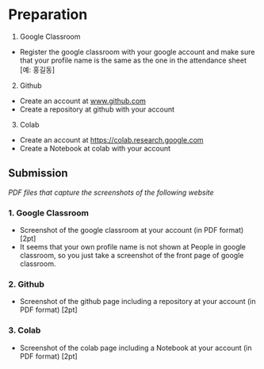 # Preparation

1. Google Classroom
- Register the google classroom with your google account and make sure that your profile name is the same as the one in the attendance sheet [예: 홍길동]

2. Github
- Create an account at www.github.com
- Create a repository at github with your account

3. Colab
- Create an account at https://colab.research.google.com
- Create a Notebook at colab with your account

## Submission

_PDF files that capture the screenshots of the following website_

### 1. Google Classroom
- Screenshot of the google classroom at your account (in PDF format) [2pt]
- It seems that your own profile name is not shown at People in google classroom, so you just take a screenshot of the front page of google classroom.

### 2. Github
- Screenshot of the github page including a repository at your account (in PDF format) [2pt]

### 3. Colab
- Screenshot of the colab page including a Notebook at your account (in PDF format) [2pt]